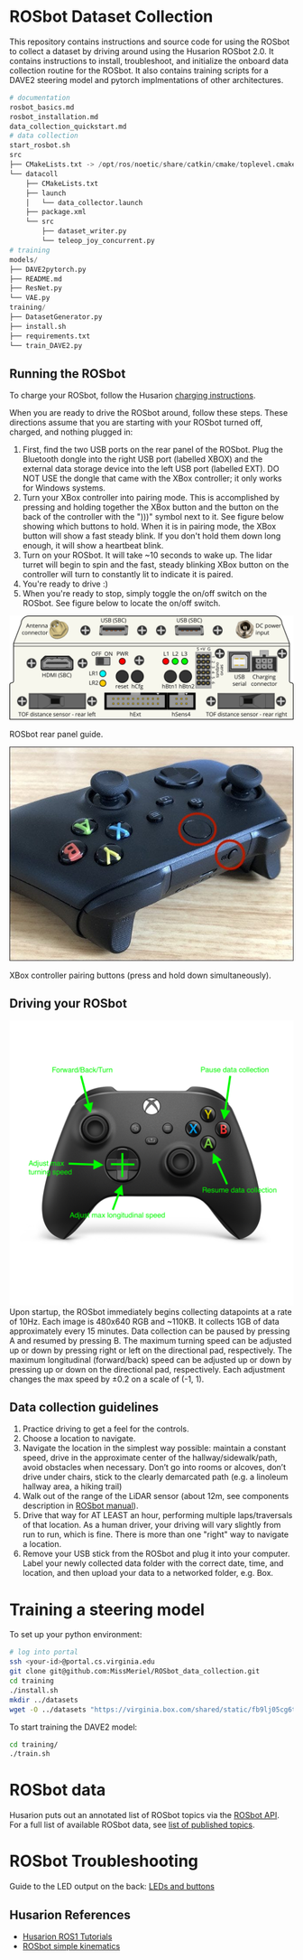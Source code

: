 # ROSbot Dataset Collection

This repository contains instructions and source code for using the ROSbot to collect a dataset by driving around using the Husarion ROSbot 2.0.
It contains instructions to install, troubleshoot, and initialize the onboard data collection routine for the ROSbot.
It also contains training scripts for a DAVE2 steering model and pytorch implmentations of other architectures.

```python
# documentation
rosbot_basics.md
rosbot_installation.md
data_collection_quickstart.md
# data collection
start_rosbot.sh
src
├── CMakeLists.txt -> /opt/ros/noetic/share/catkin/cmake/toplevel.cmake
└── datacoll
    ├── CMakeLists.txt
    ├── launch
    │   └── data_collector.launch
    ├── package.xml
    └── src
        ├── dataset_writer.py
        └── teleop_joy_concurrent.py
# training
models/
├── DAVE2pytorch.py
├── README.md
├── ResNet.py
└── VAE.py
training/
├── DatasetGenerator.py
├── install.sh
├── requirements.txt
└── train_DAVE2.py
```
## Running the ROSbot

To charge your ROSbot, follow the Husarion [charging instructions](https://husarion.com/manuals/rosbot/#charging-rosbot).

When you are ready to drive the ROSbot around, follow these steps. 
These directions assume that you are starting with your ROSbot turned off, charged, and nothing plugged in:
1. First, find the two USB ports on the rear panel of the ROSbot. Plug the Bluetooth dongle into the right USB port (labelled XBOX) and the external data storage device into the left USB port (labelled EXT). DO NOT USE the dongle that came with the XBox controller; it only works for Windows systems.
2. Turn your XBox controller into pairing mode. This is accomplished by pressing and holding together the XBox button and the button on the back of the controller with the ")))" symbol next to it. See figure below showing which buttons to hold. When it is in pairing mode, the XBox button will show a fast steady blink. If you don't hold them down long enough, it will show a heartbeat blink.
3. Turn on your ROSbot. It will take ~10 seconds to wake up. The lidar turret will begin to spin and the fast, steady blinking XBox button on the controller will turn to constantly lit to indicate it is paired.
4. You're ready to drive :)
5. When you're ready to stop, simply toggle the on/off switch on the ROSbot. See figure below to locate the on/off switch.

![rosbot rear panel](figures/rosbot-rear-panel.png)

ROSbot rear panel guide.

![xbox pairing buttons](figures/xbox-pairing-buttons.jpeg)

XBox controller pairing buttons (press and hold down simultaneously).

## Driving your ROSbot
![controller-mapping](figures/xbox-controller-mapping.png)
Upon startup, the ROSbot immediately begins collecting datapoints at a rate of 10Hz.
Each image is 480x640 RGB and ~110KB. It collects 1GB of data approximately every 15 minutes.
Data collection can be paused by pressing A and resumed by pressing B.
The maximum turning speed can be adjusted up or down by pressing right or left on the directional pad, respectively.
The maximum longitudinal (forward/back) speed can be adjusted up or down by pressing up or down on the directional pad, respectively.
Each adjustment changes the max speed by ±0.2 on a scale of (-1, 1).

## Data collection guidelines

1. Practice driving to get a feel for the controls.
2. Choose a location to navigate. 
3. Navigate the location in the simplest way possible: maintain a constant speed, drive in the approximate center of the hallway/sidewalk/path, avoid obstacles when necessary. Don’t go into rooms or alcoves, don’t drive under chairs, stick to the clearly demarcated path (e.g. a linoleum hallway area, a hiking trail)
4. Walk out of the range of the LiDAR sensor (about 12m, see components description in [ROSbot manual](https://husarion.com/manuals/rosbot/)).
4. Drive that way for AT LEAST an hour, performing multiple laps/traversals of that location. As a human driver, your driving will vary slightly from run to run, which is fine. There is more than one "right" way to navigate a location.
5. Remove your USB stick from the ROSbot and plug it into your computer. Label your newly collected data folder with the correct date, time, and location, and then upload your data to a networked folder, e.g. Box.

# Training a steering model

To set up your python environment:
```bash
# log into portal
ssh <your-id>@portal.cs.virginia.edu
git clone git@github.com:MissMeriel/ROSbot_data_collection.git
cd training
./install.sh
mkdir ../datasets
wget -O ../datasets "https://virginia.box.com/shared/static/fb9lj05cg6twkq92gh7el3q9jdu5wd1n"
```

To start training the DAVE2 model:
```bash
cd training/
./train.sh
```

# ROSbot data
Husarion puts out an annotated list of ROSbot topics via the [ROSbot API](https://husarion.com/manuals/rosbot/#ros-api).
For a full list of available ROSbot data, see [list of published topics](ROSbot-pub-topics.txt).

# ROSbot Troubleshooting

Guide to the LED output on the back: [LEDs and buttons](https://husarion.com/manuals/core2/#leds-and-buttons)

## Husarion References

* [Husarion ROS1 Tutorials](https://husarion.com/tutorials/ros-tutorials/1-ros-introduction/)
* [ROSbot simple kinematics](https://husarion.com/tutorials/ros-tutorials/3-simple-kinematics-for-mobile-robot/)
